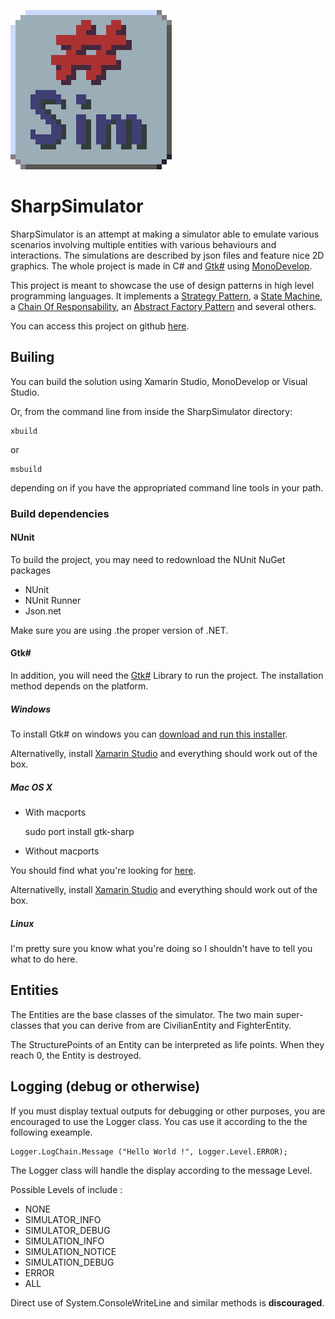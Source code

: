 ![icon](https://raw.githubusercontent.com/Marneus68/SharpSimulator/gui/icon.png?token=AA1m4ZR07XkF5dJvIR_Q31DvCDr1pRQxks5U36oSwA%3D%3D "SharpSimulator Icon")

# SharpSimulator

SharpSimulator is an attempt at making a simulator able to emulate various scenarios involving multiple entities with various behaviours and interactions. The simulations are described by json files and feature nice 2D graphics. The whole project is made in C# and [Gtk#](http://www.mono-project.com/docs/gui/gtksharp/) using [MonoDevelop](http://www.monodevelop.com/).

This project is meant to showcase the use of design patterns in high level programming languages. It implements a [Strategy Pattern](https://en.wikipedia.org/wiki/Strategy_pattern), a [State Machine](https://en.wikipedia.org/wiki/State_pattern), a [Chain Of Responsability](https://en.wikipedia.org/wiki/Chain-of-responsibility_pattern ), an [Abstract Factory Pattern](https://en.wikipedia.org/wiki/Abstract_factory_pattern) and several others.

You can access this project on github [here](https://github.com/Marneus68/SharpSimulator).

## Builing

You can build the solution using Xamarin Studio, MonoDevelop or Visual Studio.

Or, from the command line from inside the SharpSimulator directory:

	xbuild

or

	msbuild

depending on if you have the appropriated command line tools in your path.

### Build dependencies 

#### NUnit

To build the project, you may need to redownload the NUnit NuGet packages 

- NUnit
- NUnit Runner
- Json.net

Make sure you are using .the proper version of .NET.

#### Gtk#

In addition, you will need the [Gtk#](http://www.mono-project.com/docs/gui/gtksharp/) Library to run the project. The installation method depends on the platform.

##### Windows

To install Gtk# on windows you can [download and run this installer](http://download.xamarin.com/GTKforWindows/Windows/gtk-sharp-2.12.25.msi).

Alternativelly, install [Xamarin Studio](http://xamarin.com/download) and everything should work out of the box.

##### Mac OS X

* With macports

	sudo port install gtk-sharp

* Without macports

You should find what you're looking for [here](http://www.mono-project.com/download/#download-mac).

Alternativelly, install [Xamarin Studio](http://xamarin.com/download) and everything should work out of the box.

##### Linux

I'm pretty sure you know what you're doing so I shouldn't have to tell you what to do here.

## Entities

The Entities are the base classes of the simulator.
The two main super-classes that you can derive from are CivilianEntity and FighterEntity.

The StructurePoints of an Entity can be interpreted as life points. When they reach 0, the Entity is destroyed.

## Logging (debug or otherwise)

If you must display textual outputs for debugging or other purposes, you are encouraged to use the Logger class.
You cas use it according to the the following exeample.

	Logger.LogChain.Message ("Hello World !", Logger.Level.ERROR);

The Logger class will handle the display according to the message Level.

Possible Levels of include :

* NONE
* SIMULATOR_INFO
* SIMULATOR_DEBUG
* SIMULATION_INFO
* SIMULATION_NOTICE
* SIMULATION_DEBUG
* ERROR
* ALL

Direct use of System.ConsoleWriteLine and similar methods is **discouraged**.
